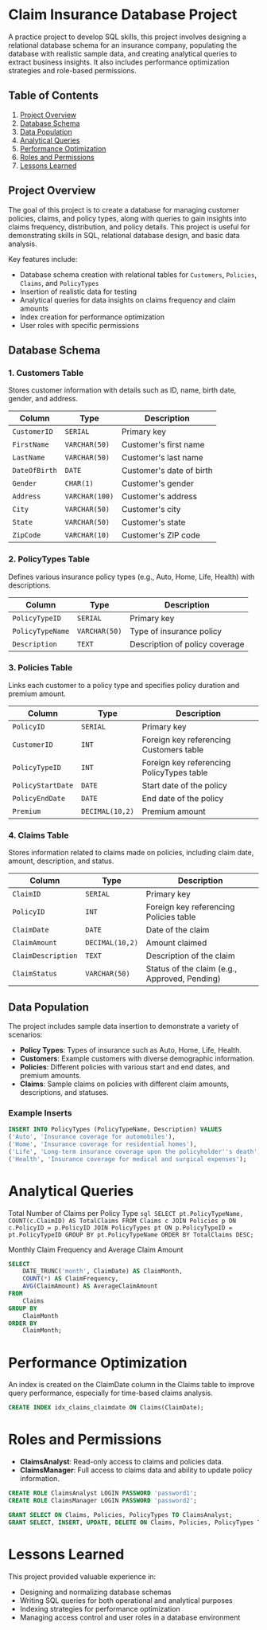 
# Claim Insurance Database Project

A practice project to develop SQL skills, this project involves designing a relational database schema for an insurance company, populating the database with realistic sample data, and creating analytical queries to extract business insights. It also includes performance optimization strategies and role-based permissions.

## Table of Contents
1. [Project Overview](#project-overview)
2. [Database Schema](#database-schema)
3. [Data Population](#data-population)
4. [Analytical Queries](#analytical-queries)
5. [Performance Optimization](#performance-optimization)
6. [Roles and Permissions](#roles-and-permissions)
7. [Lessons Learned](#lessons-learned)


## Project Overview

The goal of this project is to create a database for managing customer policies, claims, and policy types, along with queries to gain insights into claims frequency, distribution, and policy details. This project is useful for demonstrating skills in SQL, relational database design, and basic data analysis.

Key features include:
- Database schema creation with relational tables for `Customers`, `Policies`, `Claims`, and `PolicyTypes`
- Insertion of realistic data for testing
- Analytical queries for data insights on claims frequency and claim amounts
- Index creation for performance optimization
- User roles with specific permissions

## Database Schema

### 1. Customers Table
Stores customer information with details such as ID, name, birth date, gender, and address.

| Column         | Type         | Description                     |
|----------------|--------------|---------------------------------|
| `CustomerID`   | `SERIAL`     | Primary key                     |
| `FirstName`    | `VARCHAR(50)`| Customer's first name           |
| `LastName`     | `VARCHAR(50)`| Customer's last name            |
| `DateOfBirth`  | `DATE`       | Customer's date of birth        |
| `Gender`       | `CHAR(1)`    | Customer's gender               |
| `Address`      | `VARCHAR(100)`| Customer's address             |
| `City`         | `VARCHAR(50)`| Customer's city                 |
| `State`        | `VARCHAR(50)`| Customer's state                |
| `ZipCode`      | `VARCHAR(10)` | Customer's ZIP code            |

### 2. PolicyTypes Table
Defines various insurance policy types (e.g., Auto, Home, Life, Health) with descriptions.

| Column           | Type           | Description                    |
|------------------|----------------|--------------------------------|
| `PolicyTypeID`   | `SERIAL`       | Primary key                    |
| `PolicyTypeName` | `VARCHAR(50)`  | Type of insurance policy       |
| `Description`    | `TEXT`         | Description of policy coverage |

### 3. Policies Table
Links each customer to a policy type and specifies policy duration and premium amount.

| Column           | Type           | Description                    |
|------------------|----------------|--------------------------------|
| `PolicyID`       | `SERIAL`       | Primary key                    |
| `CustomerID`     | `INT`          | Foreign key referencing Customers table |
| `PolicyTypeID`   | `INT`          | Foreign key referencing PolicyTypes table |
| `PolicyStartDate`| `DATE`         | Start date of the policy       |
| `PolicyEndDate`  | `DATE`         | End date of the policy         |
| `Premium`        | `DECIMAL(10,2)`| Premium amount                 |

### 4. Claims Table
Stores information related to claims made on policies, including claim date, amount, description, and status.

| Column           | Type           | Description                    |
|------------------|----------------|--------------------------------|
| `ClaimID`        | `SERIAL`       | Primary key                    |
| `PolicyID`       | `INT`          | Foreign key referencing Policies table |
| `ClaimDate`      | `DATE`         | Date of the claim              |
| `ClaimAmount`    | `DECIMAL(10,2)`| Amount claimed                 |
| `ClaimDescription`| `TEXT`        | Description of the claim       |
| `ClaimStatus`    | `VARCHAR(50)`  | Status of the claim (e.g., Approved, Pending) |

## Data Population

The project includes sample data insertion to demonstrate a variety of scenarios:
- **Policy Types**: Types of insurance such as Auto, Home, Life, Health.
- **Customers**: Example customers with diverse demographic information.
- **Policies**: Different policies with various start and end dates, and premium amounts.
- **Claims**: Sample claims on policies with different claim amounts, descriptions, and statuses.

### Example Inserts
```sql
INSERT INTO PolicyTypes (PolicyTypeName, Description) VALUES
('Auto', 'Insurance coverage for automobiles'),
('Home', 'Insurance coverage for residential homes'),
('Life', 'Long-term insurance coverage upon the policyholder''s death'),
('Health', 'Insurance coverage for medical and surgical expenses');
```

# Analytical Queries
  Total Number of Claims per Policy Type
    ```sql
        SELECT
            pt.PolicyTypeName,
            COUNT(c.ClaimID) AS TotalClaims
        FROM
            Claims c
        JOIN
            Policies p ON c.PolicyID = p.PolicyID
        JOIN
            PolicyTypes pt ON p.PolicyTypeID = pt.PolicyTypeID
        GROUP BY
            pt.PolicyTypeName
        ORDER BY
            TotalClaims DESC;
    ```

Monthly Claim Frequency and Average Claim Amount
```sql
SELECT
    DATE_TRUNC('month', ClaimDate) AS ClaimMonth,
    COUNT(*) AS ClaimFrequency,
    AVG(ClaimAmount) AS AverageClaimAmount
FROM
    Claims
GROUP BY
    ClaimMonth
ORDER BY
    ClaimMonth;
```

# Performance Optimization
An index is created on the ClaimDate column in the Claims table to improve query performance, especially for time-based claims analysis.

```sql
CREATE INDEX idx_claims_claimdate ON Claims(ClaimDate);

```


# Roles and Permissions
   - **ClaimsAnalyst**: Read-only access to claims and policies data.
   - **ClaimsManager**: Full access to claims data and ability to update policy information.

   ```sql
  CREATE ROLE ClaimsAnalyst LOGIN PASSWORD 'password1';
 CREATE ROLE ClaimsManager LOGIN PASSWORD 'password2';

 GRANT SELECT ON Claims, Policies, PolicyTypes TO ClaimsAnalyst;
 GRANT SELECT, INSERT, UPDATE, DELETE ON Claims, Policies, PolicyTypes TO ClaimsManager;
```


# Lessons Learned

This project provided valuable experience in:

- Designing and normalizing database schemas
- Writing SQL queries for both operational and analytical purposes
- Indexing strategies for performance optimization
- Managing access control and user roles in a database environment


